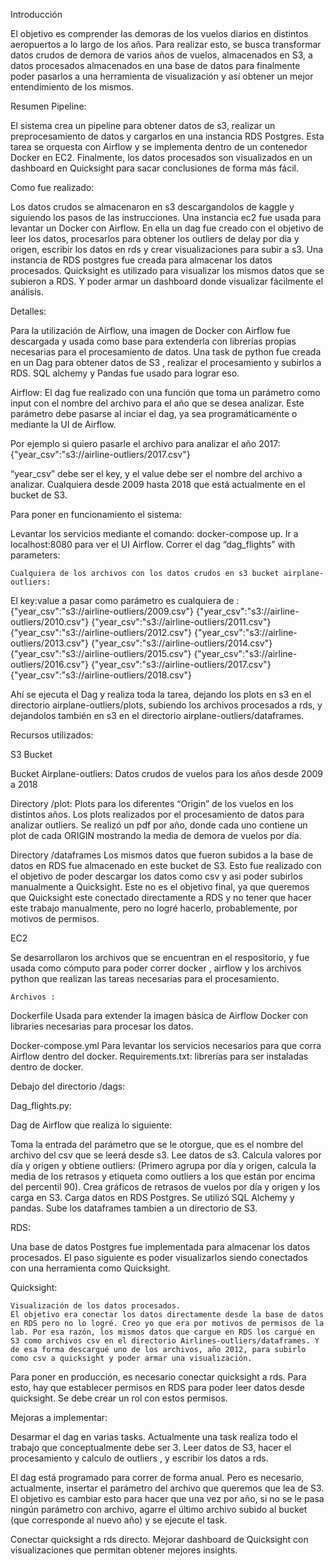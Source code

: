 Introducción

El objetivo es comprender las demoras de los vuelos  diarios en distintos aeropuertos a lo largo de los años. 
Para realizar esto, se busca transformar datos crudos de demora de varios años de vuelos, almacenados en S3, a datos procesados almacenados en una base de datos para finalmente poder pasarlos a una herramienta de visualización y así obtener un mejor entendimiento de los mismos.

Resumen Pipeline:

El sistema crea un pipeline para obtener datos de s3, realizar un preprocesamiento de datos y cargarlos en una instancia RDS Postgres.
Esta tarea se orquesta con Airflow y se implementa dentro de un contenedor Docker en EC2.
Finalmente, los datos procesados son visualizados en un dashboard en Quicksight para sacar conclusiones de forma más fácil.


Como fue realizado:

Los datos crudos se almacenaron en s3 descargandolos de kaggle y siguiendo los pasos de las instrucciones.
Una instancia ec2 fue usada para levantar un Docker con Airflow. En ella un dag fue creado con el objetivo de leer los datos, procesarlos para obtener los outliers de delay por dia y origen, escribir los datos en rds y crear visualizaciones para subir a s3.
Una instancia de RDS postgres fue creada para almacenar los datos procesados.
Quicksight es utilizado para visualizar los mismos datos que se subieron a RDS. Y poder armar un dashboard donde visualizar fácilmente el análisis.


Detalles:

Para la utilización de Airflow, una imagen de Docker con Airflow fue descargada y usada como base para extenderla con librerías propias necesarias para el procesamiento de datos.
Una task de python fue creada en un Dag para obtener datos de S3 , realizar el procesamiento y subirlos a RDS.
SQL alchemy y Pandas fue usado para lograr eso.

Airflow:
El dag fue realizado con una función que toma un parámetro como input con el nombre del archivo para el año que se desea analizar.
Este parámetro debe pasarse al inciar el dag, ya sea programáticamente o mediante la UI de Airflow.

Por ejemplo si quiero pasarle el archivo para analizar el año 2017:
{"year_csv":"s3://airline-outliers/2017.csv"}


 “year_csv” debe ser el key, y el value debe ser el nombre del archivo a analizar. Cualquiera desde 2009 hasta 2018 que está actualmente en el bucket de S3.


Para poner en funcionamiento el sistema:

Levantar los servicios mediante el comando: docker-compose up.
Ir a localhost:8080 para ver el UI Airflow.
Correr el dag “dag_flights” with parameters: 

	Cualquiera de los archivos con los datos crudos en s3 bucket airplane-outliers:
El key:value a pasar como parámetro es cualquiera de :
{"year_csv":"s3://airline-outliers/2009.csv"}
{"year_csv":"s3://airline-outliers/2010.csv"}
{"year_csv":"s3://airline-outliers/2011.csv"}
{"year_csv":"s3://airline-outliers/2012.csv"}
{"year_csv":"s3://airline-outliers/2013.csv"}
{"year_csv":"s3://airline-outliers/2014.csv"}
{"year_csv":"s3://airline-outliers/2015.csv"}
{"year_csv":"s3://airline-outliers/2016.csv"}
{"year_csv":"s3://airline-outliers/2017.csv"}
{"year_csv":"s3://airline-outliers/2018.csv"}

Ahí se ejecuta el Dag y realiza toda la tarea, dejando los plots en s3 en el directorio airplane-outliers/plots, subiendo los archivos procesados a rds, y dejandolos también en s3 en el directorio airplane-outliers/dataframes.


Recursos utilizados:


S3 Bucket

Bucket Airplane-outliers:
Datos crudos de vuelos para los años desde 2009 a 2018

Directory /plot:
Plots para los diferentes “Origin” de los vuelos en los distintos años.
Los plots realizados por el procesamiento de datos para analizar outliers. Se realizó un pdf por año, donde cada uno contiene un plot de cada ORIGIN mostrando la media de demora de vuelos por día.

	
Directory /dataframes
	Los mismos datos que fueron subidos a la base de datos en RDS fue almacenado en este bucket de S3. Esto fue realizado con el objetivo de poder descargar los datos como csv y asi poder subirlos manualmente a Quicksight. Este no es el objetivo final, ya que queremos que Quicksight este conectado directamente a RDS y no tener que hacer este trabajo manualmente, pero no logré hacerlo, probablemente, por motivos de permisos.

EC2 

Se desarrollaron los archivos que se encuentran en el respositorio, y fue usada como cómputo para poder correr docker , airflow y los archivos python que realizan las tareas necesarias para el procesamiento.


	Archivos :

Dockerfile 
Usada para extender la imagen básica de Airflow Docker con libraries necesarias para procesar los datos.

Docker-compose.yml
Para levantar los servicios necesarios para que corra Airflow dentro del docker.
Requirements.txt: librerías para ser instaladas dentro de docker.

Debajo del directorio /dags:

Dag_flights.py:

Dag de Airflow que realiza lo siguiente:

Toma la entrada del parámetro que se le otorgue, que es el nombre del archivo del csv que se leerá desde s3.
Lee datos de s3.
Calcula valores por día y origen y obtiene outliers:
(Primero agrupa por día y origen, calcula la media de los retrasos y etiqueta como outliers a los que están por encima del percentil 90).
Crea gráficos de retrasos de vuelos por día y origen y los carga en S3.
Carga datos en RDS Postgres.
Se utilizó SQL Alchemy y pandas.
Sube los dataframes tambien a un directorio de S3.



RDS:

Una base de datos Postgres fue implementada para almacenar los datos procesados. El paso siguiente es poder visualizarlos siendo conectados con una herramienta como Quicksight.




Quicksight:

	Visualización de los datos procesados. 
	El objetivo era conectar los datos directamente desde la base de datos en RDS pero no lo logré. Creo yo que era por motivos de permisos de la lab. Por esa razón, los mismos datos que cargue en RDS los cargué en S3 como archivos csv en el directorio Airlines-outliers/dataframes. Y de esa forma descargué uno de los archivos, año 2012, para subirlo como csv a quicksight y poder armar una visualización. 
Para poner en producción, es necesario conectar quicksight a rds. Para esto, hay que establecer permisos en RDS para poder leer datos desde quicksight. Se debe crear un rol con estos permisos.


Mejoras a implementar:

Desarmar el dag en varias tasks. Actualmente una task realiza todo el trabajo que conceptualmente debe ser 3. Leer datos de S3, hacer el procesamiento y calculo de outliers , y escribir los datos a rds.


El dag está programado para correr de forma anual. Pero es necesario, actualmente, insertar el parámetro del archivo que queremos que lea de S3. El objetivo es cambiar esto para hacer que una vez por año, si no se le pasa ningún parámetro con archivo, agarre el último archivo subido al bucket (que corresponde al nuevo año) y se ejecute el task. 

Conectar quicksight a rds directo.
Mejorar dashboard de Quicksight con visualizaciones que permitan obtener mejores insights.
